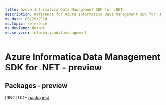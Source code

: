 ```yaml
---
title: Azure Informatica Data Management SDK for .NET
description: Reference for Azure Informatica Data Management SDK for .NET
ms.date: 08/29/2024
ms.topic: reference
ms.devlang: dotnet
ms.service: informaticadatamanagement
---
```

# Azure Informatica Data Management SDK for .NET - preview
## Packages - preview
[!INCLUDE [packages](informatica-data-management-index.md)]